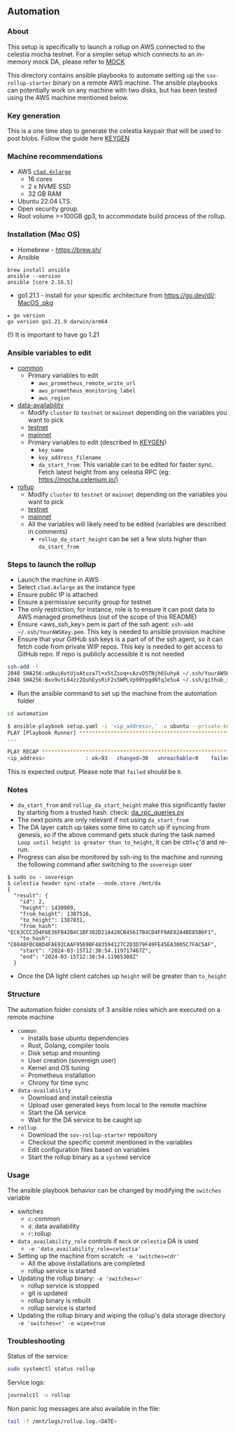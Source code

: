 ## Automation

### About
This setup is specifically to launch a rollup on AWS connected to the celestia mocha testnet. For a simpler setup which connects to an in-memory mock DA, please refer to [MOCK](MOCK_README.md)

This directory contains ansible playbooks to automate setting up the `sov-rollup-starter` binary on a remote AWS machine. The ansible playbooks can potentially work on any machine with two disks, but has been tested using the AWS machine mentioned below.

### Key generation
This is a one time step to generate the celestia keypair that will be used to post blobs. Follow the guide here [KEYGEN](./KEYGEN.md)

### Machine recommendations
* AWS [`c5ad.4xlarge`](https://aws.amazon.com/ec2/instance-types/c5/)
  * 16 cores
  * 2 x NVME SSD
  * 32 GB RAM
* Ubuntu 22.04 LTS.
* Open security group.
* Root volume >=100GB gp3, to accommodate build process of the rollup.

### Installation (Mac OS)
* Homebrew - https://brew.sh/
* Ansible
```
brew install ansible
ansible --version
ansible [core 2.16.5]
```
* go1.21.1 - install for your specific architecture from https://go.dev/dl/: [MacOS .pkg](https://go.dev/dl/go1.21.1.darwin-arm64.pkg)
```
▸ go version
go version go1.21.9 darwin/arm64
```

(!) It is important to have go 1.21 

### Ansible variables to edit
* [common](roles/common/defaults/main.yaml)
  * Primary variables to edit 
    * `aws_prometheus_remote_write_url`
    * `aws_prometheus_monitoring_label`
    * `aws_region`
* [data-availability](roles/data-availability/defaults/main.yaml)
  * Modify `cluster` to `testnet` or `mainnet` depending on the variables you want to pick
  * [testnet](roles/data-availability/defaults/testnet/variables.yaml)
  * [mainnet](roles/data-availability/defaults/mainnet/variables.yaml)
  * Primary variables to edit (described in [KEYGEN](./KEYGEN.md))
    * `key_name`
    * `key_address_filename`
    * `da_start_from`: This variable can to be edited for faster sync. Fetch latest height from any celestia RPC (eg: https://mocha.celenium.io/)
* [rollup](roles/rollup/defaults/main.yaml)
  *  Modify `cluster` to `testnet` or `mainnet` depending on the variables you want to pick
  * [testnet](roles/rollup/defaults/testnet/variables.yaml)
  * [mainnet](roles/rollup/defaults/mainnet/variables.yaml)
  * All the variables will likely need to be edited (variables are described in comments)
    * `rollup_da_start_height` can be set a few slots higher than `da_start_from`

### Steps to launch the rollup
* Launch the machine in AWS 
* Select `c5ad.4xlarge` as the instance type 
* Ensure public IP is attached
* Ensure a permissive security group for testnet 
* The only restriction, for instance, role is to ensure it can post data to AWS managed prometheus (out of the scope of this README)
* Ensure <aws_ssh_key>.pem is part of the ssh agent: `ssh-add ~/.ssh/YourAWSKey.pem`. This key is needed to ansible provision machine 
* Ensure that your GitHub ssh keys is a part of of the ssh agent, so it can fetch code from private WIP repos. This key is needed to get access to GitHub repo. If repo is publicly accessible it is not needed

```bash
ssh-add -l
2048 SHA256:udAui6vtUjoAtuza7l+x5tZsoq+cAzvD5TNjh6SuhyA ~/.ssh/YourAWSKey.pem (RSA)
2048 SHA256:Bxv9vtL64zz2QuhEysRiF2s5WPLVp99YpgdNfqJe5u4 ~/.ssh/github_id_rsa (RSA)
```

* Run the ansible command to set up the machine from the automation folder

```bash
cd automation
```

```bash
$ ansible-playbook setup.yaml -i '<ip_address>,' -u ubuntu --private-key ~/.ssh/<aws_ssh_key>.pem -e 'ansible_ssh_common_args="-o ForwardAgent=yes" -e 'switches=cdr' -e data_availability_role=celestia'
PLAY [Playbook Runner] ********************************************************************************************************************************************************************
...

PLAY RECAP ********************************************************************************************************************************************************************************
<ip_address>             : ok=93   changed=30   unreachable=0    failed=0    skipped=36   rescued=0    ignored=1
```

This is expected output. Please note that `failed` should be `0`.

### Notes
* `da_start_from` and `rollup_da_start_height` make this significantly faster by starting from a trusted hash. check: [da_rpc_queries.py](scripts/python/da_rpc_queries.py)
* The next points are only relevant if not using `da_start_from` 
* The DA layer catch up takes some time to catch up if syncing from genesis, so if the above command gets stuck during the task named `Loop until height is greater than to_height`, it can be ctrl+c'd and re-run.
* Progress can also be monitored by ssh-ing to the machine and running the following command after switching to the `sovereign` user
```
$ sudo su - sovereign
$ celestia header sync-state --node.store /mnt/da
{
  "result": {
    "id": 2,
    "height": 1430909,
    "from_height": 1387516,
    "to_height": 1387831,
    "from_hash": "EC63CCC2D4F6E36FB42B4C1BF302D21A428CB45617B4CD4FF0AE82A4BE85B6F1",
    "to_hash": "C6048F0C08D4FAE92CAAF9569BF483594127C2D3D79F49FE45EA3005C7FAC5AF",
    "start": "2024-03-15T12:38:54.119717467Z",
    "end": "2024-03-15T12:38:54.11985308Z"
  }
```
* Once the DA light client catches up `height` will be greater than `to_height`

### Structure
The automation folder consists of 3 ansible roles which are executed on a remote machine
* `common`
  * Installs base ubuntu dependencies
  * Rust, Golang, compiler tools
  * Disk setup and mounting
  * User creation (sovereign user)
  * Kernel and OS tuning
  * Prometheus installation
  * Chrony for time sync
* `data-availability`
  * Download and install celestia
  * Upload user generated keys from local to the remote machine
  * Start the DA service
  * Wait for the DA service to be caught up
* `rollup`
  * Download the `sov-rollup-starter` repository
  * Checkout the specific commit mentioned in the variables
  * Edit configuration files based on variables
  * Start the rollup binary as a `systemd` service

### Usage
The ansible playbook behavior can be changed by modifying the `switches` variable
* switches
  * `c`: common
  * `d`: data availability
  * `r`: rollup
* `data_availability_role` controls if `mock` or `celestia` DA is used
  * `-e 'data_availability_role=celestia'`
* Setting up the machine from scratch: `-e 'switches=cdr'`
  * All the above installations are completed
  * rollup service is started
* Updating the rollup binary: `-e 'switches=r'`
  * rollup service is stopped
  * git is updated
  * rollup binary is rebuilt
  * rollup service is started
* Updating the rollup binary and wiping the rollup's data storage directory `-e 'switches=r' -e wipe=true`


### Troubleshooting

Status of the service:

```bash
sudo systemctl status rollup
```

Service logs:

```bash
journalctl -u rollup
```

Non panic log messages are also available in the file:
```bash
tail -f /mnt/logs/rollup.log.<DATE>
```